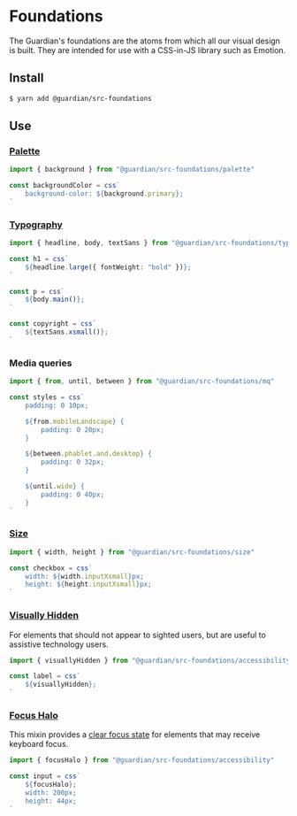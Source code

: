 # Foundations

The Guardian's foundations are the atoms from which all our visual design is built. They are intended for use with a CSS-in-JS library such as Emotion.

## Install

```sh
$ yarn add @guardian/src-foundations
```

## Use

### [Palette](https://www.theguardian.design/2a1e5182b/p/28d868-overview)

```ts
import { background } from "@guardian/src-foundations/palette"

const backgroundColor = css`
    background-color: ${background.primary};
`
```

### [Typography](https://www.theguardian.design/2a1e5182b/p/930d69-typography/b/78d0d9)

```ts
import { headline, body, textSans } from "@guardian/src-foundations/typography"

const h1 = css`
    ${headline.large({ fontWeight: "bold" })};
`

const p = css`
    ${body.main()};
`

const copyright = css`
    ${textSans.xsmall()};
`
```

### Media queries

```ts
import { from, until, between } from "@guardian/src-foundations/mq"

const styles = css`
    padding: 0 10px;

    ${from.mobileLandscape} {
        padding: 0 20px;
    }

    ${between.phablet.and.desktop} {
        padding: 0 32px;
    }

    ${until.wide} {
        padding: 0 40px;
    }
`
```

### [Size](https://www.theguardian.design/2a1e5182b/p/38d9a9-overview)

```ts
import { width, height } from "@guardian/src-foundations/size"

const checkbox = css`
    width: ${width.inputXsmall}px;
    height: ${height.inputXsmall}px;
`
```

### [Visually Hidden](https://www.theguardian.design/2a1e5182b/p/6691bb-accessibility/t/1285a8)

For elements that should not appear to sighted users, but are useful to assistive technology users.

```ts
import { visuallyHidden } from "@guardian/src-foundations/accessibility"

const label = css`
    ${visuallyHidden};
`
```

### [Focus Halo](https://www.theguardian.design/2a1e5182b/p/6691bb-accessibility/t/24562a)

This mixin provides a [clear focus state](https://zeroheight.com/2a1e5182b/p/08dc26/t/314e46) for
elements that may receive keyboard focus.

```ts
import { focusHalo } from "@guardian/src-foundations/accessibility"

const input = css`
    ${focusHalo};
    width: 200px;
    height: 44px;
`
```
